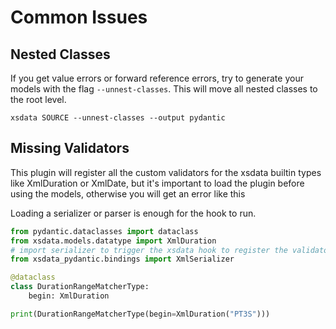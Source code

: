 # Common Issues

## Nested Classes

If you get value errors or forward reference errors, try to generate your models with
the flag `--unnest-classes`. This will move all nested classes to the root level.

```console
xsdata SOURCE --unnest-classes --output pydantic
```

## Missing Validators

This plugin will register all the custom validators for the xsdata builtin types like
XmlDuration or XmlDate, but it's important to load the plugin before using the models,
otherwise you will get an error like this

Loading a serializer or parser is enough for the hook to run.

```python
from pydantic.dataclasses import dataclass
from xsdata.models.datatype import XmlDuration
# import serializer to trigger the xsdata hook to register the validators
from xsdata_pydantic.bindings import XmlSerializer

@dataclass
class DurationRangeMatcherType:
    begin: XmlDuration

print(DurationRangeMatcherType(begin=XmlDuration("PT3S")))
```
